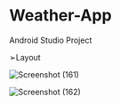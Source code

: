 # Weather-App
Android Studio Project



➢Layout



![Screenshot (161)](https://user-images.githubusercontent.com/93143666/189376444-9ae93757-7618-410c-a17e-e6dc8ef9c256.png)       


![Screenshot (162)](https://user-images.githubusercontent.com/93143666/189376646-86f5072a-42d5-4cd1-b8cb-9126f69cca03.png)



